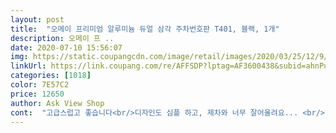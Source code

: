 ```yaml
---
layout: post 
title:  "오메이 프리미엄 알루미늄 듀얼 삼각 주차번호판 T401, 블랙, 1개" 
description: 오메이 프 ..
date: 2020-07-10 15:56:07 
img: https://static.coupangcdn.com/image/retail/images/2020/03/25/12/9/3ba274ef-3c5a-4e3b-8554-d5acb515f355.jpg 
linkUrl: https://link.coupang.com/re/AFFSDP?lptag=AF3600438&subid=ahnPublicAsk&pageKey=1418860612&itemId=2456395431&vendorItemId=70449942613&traceid=V0-113-ac458355bce1fec2 
categories: [1018] 
color: 7E57C2 
price: 12650 
author: Ask View Shop 
cont:  "고급스럽고 좋습니다<br/>디자인도 심플 하고, 제차와 너무 잘어울려요... <br/>하지만, 테입프 접착이 조금 약하네요... <br/>이것만 빼면 굿 임니다.<br/><br/>맘에 들어요<br/>여러 번 번호판을 샀었지만 제일 인것 같아요<br/>좋아요!! 깔끔하고!! 자석번호판이라 깔끔하게 붙였다 뗐다해서 좋네요!!<br/>" 
---
```

